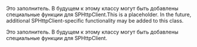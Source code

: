 <span data-ttu-id="9481a-p101">Это заполнитель. В будущем к этому классу могут быть добавлены специальные функции для SPHttpClient.</span><span class="sxs-lookup"><span data-stu-id="9481a-p101">This is a placeholder. In the future, additional SPHttpClient-specific functionality may be added to this class.</span></span>

Это заполнитель. В будущем к этому классу могут быть добавлены специальные функции для SPHttpClient.

